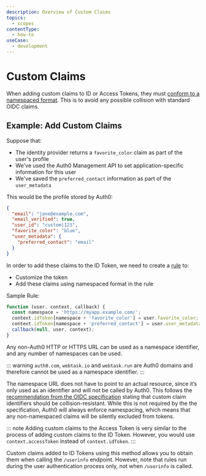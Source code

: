 ```yaml
---
description: Overview of Custom Claims
topics:
  - scopes
contentType:
  - how-to
useCase:
  - development
---
```

# Custom Claims

When adding custom claims to ID or Access Tokens, they must [conform to a namespaced format](/api-auth/tutorials/adoption/scope-custom-claims). This is to avoid any possible collision with standard OIDC claims.

## Example: Add Custom Claims

Suppose that:

* The identity provider returns a `favorite_color` claim as part of the user's profile
* We've used the Auth0 Management API to set application-specific information for this user
* We've saved the `preferred_contact` information as part of the `user_metadata`

This would be the profile stored by Auth0:

```json
{
  "email": "jane@example.com",
  "email_verified": true,
  "user_id": "custom|123",
  "favorite_color": "blue",
  "user_metadata": {
    "preferred_contact": "email"
  }
}
```

In order to add these claims to the ID Token, we need to create a [rule](/rules) to:

* Customize the token
* Add these claims using namespaced format in the rule

Sample Rule:

```js
function (user, context, callback) {
  const namespace = 'https://myapp.example.com/';
  context.idToken[namespace + 'favorite_color'] = user.favorite_color;
  context.idToken[namespace + 'preferred_contact'] = user.user_metadata.preferred_contact;
  callback(null, user, context);
}
```

Any non-Auth0 HTTP or HTTPS URL can be used as a namespace identifier, and any number of namespaces can be used.

::: warning
`auth0.com`, `webtask.io` and `webtask.run` are Auth0 domains and therefore cannot be used as a namespace identifier.
:::

The namespace URL does not have to point to an actual resource, since it’s only used as an identifier and will not be called by Auth0. This follows the [recommendation from the OIDC specification](https://openid.net/specs/openid-connect-core-1_0.html#AdditionalClaims) stating that custom claim identifiers should be collision-resistant. While this is not required by the the specification, Auth0 will always enforce namespacing, which means that any non-namespaced claims will be silently excluded from tokens.

::: note
Adding custom claims to the Access Token is very similar to the process of adding custom claims to the ID Token. However, you would use `context.accessToken` instead of `context.idToken`.
:::

Custom claims added to ID Tokens using this method allows you to obtain them when calling the `/userinfo` endpoint. However, note that rules run during the user authentication process only, not when `/userinfo` is called.